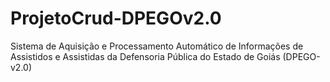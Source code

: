 # ProjetoCrud-DPEGOv2.0
Sistema de Aquisição e Processamento Automático  de Informações de Assistidos e Assistidas da  Defensoria Pública do Estado de Goiás  (DPEGO-v2.0) 

